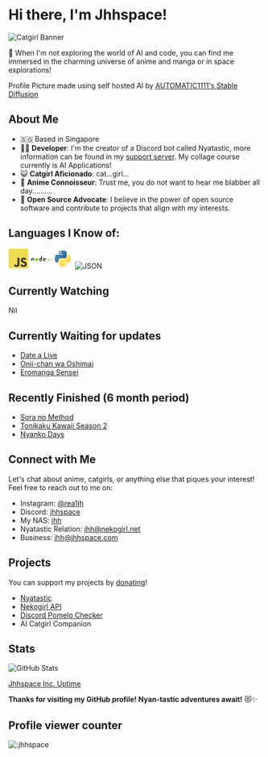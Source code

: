 # Hi there, I'm Jhhspace!

![Catgirl Banner](https://i.nekogirl.net/de1ee23fc7b0.jpg)

🐾 When I'm not exploring the world of AI and code, you can find me immersed in the charming universe of anime and manga or in space explorations!

Profile Picture made using self hosted AI by [AUTOMATIC1111's Stable Diffusion](https://github.com/AUTOMATIC1111/stable-diffusion-webui)

## About Me
- 🇸🇬 Based in Singapore
- 👨‍💻 **Developer**: I'm the creator of a Discord bot called Nyatastic, more information can be found in my [support server](https://go.nekogirl.net/). My collage course currently is AI Applications!
- 😺 **Catgirl Aficionado**: cat...girl...
- 🌸 **Anime Connoisseur**: Trust me, you do not want to hear me blabber all day..........
- 🌟 **Open Source Advocate**: I believe in the power of open source software and contribute to projects that align with my interests.

## Languages I Know of:

<img src="https://raw.githubusercontent.com/devicons/devicon/master/icons/javascript/javascript-original.svg" alt="JavaScript" width="40" height="40"> <img src="https://raw.githubusercontent.com/devicons/devicon/master/icons/nodejs/nodejs-original-wordmark.svg" alt="Node.js" width="40" height="40"> <img src="https://raw.githubusercontent.com/devicons/devicon/master/icons/python/python-original.svg" alt="Python" width="40" height="40"> <img src="https://via.placeholder.com/40x40/FF5733/FFFFFF?text=JSON" alt="JSON" width="40" height="40">

## Currently Watching

Nil

## Currently Waiting for updates

- [Date a Live](https://myanimelist.net/anime/15583/Date_A_Live?q=date%20a%20live&cat=anime)
- [Onii-chan wa Oshimai](https://myanimelist.net/anime/51678/Oniichan_wa_Oshimai?q=onimai&cat=anime)
- [Eromanga Sensei](https://myanimelist.net/anime/32901/Eromanga-sensei?q=eromanga&cat=anime)

## Recently Finished (6 month period)

- [Sora no Method](https://myanimelist.net/anime/23209/Sora_no_Method?q=celestial&cat=anime)
- [Tonikaku Kawaii Season 2](https://myanimelist.net/anime/50307/Tonikaku_Kawaii_2nd_Season?q=Over%20the%20moon&cat=anime)
- [Nyanko Days](https://myanimelist.net/anime/34148/Nyanko_Days?q=nyanko&cat=anime)

## Connect with Me

Let's chat about anime, catgirls, or anything else that piques your interest!
Feel free to reach out to me on:

- Instagram: [@rea1jh](https://www.instagram.com/rea1jh)
- Discord: [jhhspace](https://discord.com/users/898569996949676052)
- My NAS: [jhh](https://cloud.jhhspace.com/u/jhh)
- Nyatastic Relation: jhh@nekogirl.net
- Business: jhh@jhhspace.com

## Projects

You can support my projects by [donating](https://ko-fi.com/jhhspace)!

- [Nyatastic](https://go.nekogirl.net/invite-nyatastic/)
- [Nekogirl API](https://api.nekogirl.net/)
- [Discord Pomelo Checker](https://github.com/jhhspace/discord-pomelo-checker)
- AI Catgirl Companion

## Stats

![GitHub Stats](https://github-readme-stats.vercel.app/api?username=jhhspace&show_icons=true&theme=cobalt)

[Jhhspace Inc. Uptime](https://status.nekogirl.net/)

**Thanks for visiting my GitHub profile! Nyan-tastic adventures await!** 😻✨

## Profile viewer counter
![:jhhspace](https://count.getloli.com/get/@:jhhspace)
